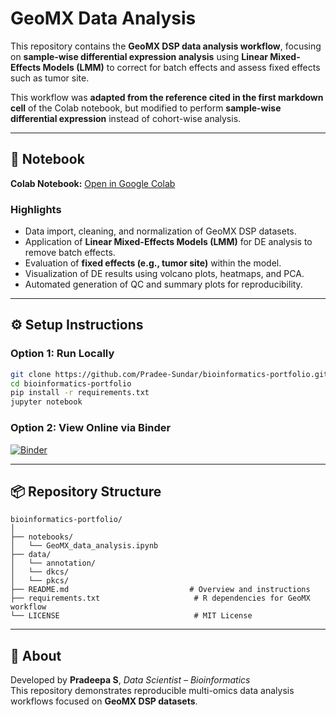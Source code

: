 # GeoMX Data Analysis

This repository contains the **GeoMX DSP data analysis workflow**, focusing on **sample-wise differential expression analysis**
using **Linear Mixed-Effects Models (LMM)** to correct for batch effects and assess fixed effects such as tumor site.

This workflow was **adapted from the reference cited in the first markdown cell** of the Colab notebook, but modified to perform
**sample-wise differential expression** instead of cohort-wise analysis.

---

## 📘 Notebook

**Colab Notebook:** [Open in Google Colab](https://colab.research.google.com/drive/1R4Nxvg7Bq5m2k3PzG8paMxjCapTJmVyD?usp=sharing#scrollTo=CE8wTT7c7LE6)

### Highlights
- Data import, cleaning, and normalization of GeoMX DSP datasets.
- Application of **Linear Mixed-Effects Models (LMM)** for DE analysis to remove batch effects.
- Evaluation of **fixed effects (e.g., tumor site)** within the model.
- Visualization of DE results using volcano plots, heatmaps, and PCA.
- Automated generation of QC and summary plots for reproducibility.

---

## ⚙️ Setup Instructions

### Option 1: Run Locally
```bash
git clone https://github.com/Pradee-Sundar/bioinformatics-portfolio.git
cd bioinformatics-portfolio
pip install -r requirements.txt
jupyter notebook
```

### Option 2: View Online via Binder
[![Binder](https://mybinder.org/badge_logo.svg)](https://mybinder.org/v2/gh/Pradee-Sundar/bioinformatics-portfolio/HEAD)

---

## 📦 Repository Structure
```
bioinformatics-portfolio/
│
├── notebooks/
│   └── GeoMX_data_analysis.ipynb  
├── data/
│   └── annotation/
│   └── dkcs/
│   └── pkcs/
├── README.md                           # Overview and instructions
├── requirements.txt                     # R dependencies for GeoMX workflow
└── LICENSE                              # MIT License
```

---

## 🧠 About
Developed by **Pradeepa S**, *Data Scientist – Bioinformatics*  
This repository demonstrates reproducible multi-omics data analysis workflows focused on **GeoMX DSP datasets**.
